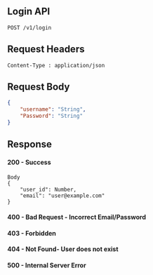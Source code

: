 ## Login API
```
POST /v1/login
```

## Request Headers
```
Content-Type : application/json
```
 
## Request Body
``` json 
{
    "username": "String",
    "Password": "String"
}
```
## Response
#### 200 - Success
```
Body
{
    "user_id": Number,
    "email": "user@example.com"
}
```
#### 400 - Bad Request - Incorrect Email/Password
#### 403 - Forbidden
#### 404 - Not Found- User does not exist
#### 500 - Internal Server Error

